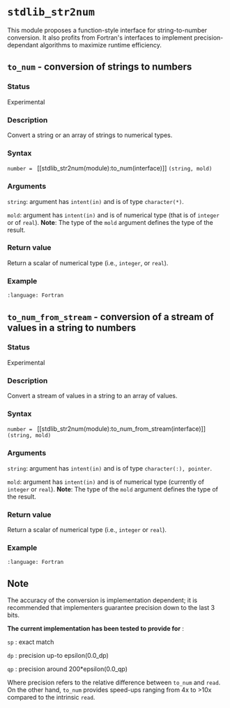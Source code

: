 # `stdlib_str2num`

This module proposes a function-style interface for string-to-number conversion. It also profits from Fortran's interfaces to implement precision-dependant algorithms to maximize runtime efficiency.
 
## `to_num` - conversion of strings to numbers

### Status

Experimental

### Description

Convert a string or an array of strings to numerical types.

### Syntax

`number = ` [[stdlib_str2num(module):to_num(interface)]] `(string, mold)`

### Arguments

`string`: argument has `intent(in)` and is of type `character(*)`.

`mold`: argument has `intent(in)` and is of numerical type (that is of `integer` or of `real`). **Note**: The type of the `mold` argument defines the type of the result.

### Return value

Return a scalar of numerical type (i.e., `integer`, or `real`).

### Example

```{literalinclude} ../../example/strings/example_string_to_number.f90
:language: Fortran
```

## `to_num_from_stream` - conversion of a stream of values in a string to numbers

### Status

Experimental

### Description

Convert a stream of values in a string to an array of values.

### Syntax

`number = ` [[stdlib_str2num(module):to_num_from_stream(interface)]] `(string, mold)`

### Arguments

`string`: argument has `intent(in)` and is of type `character(:), pointer`.

`mold`: argument has `intent(in)` and is of numerical type (currently of `integer` or `real`). **Note**: The type of the `mold` argument defines the type of the result.

### Return value

Return a scalar of numerical type (i.e., `integer` or `real`).

### Example

```{literalinclude} ../../example/strings/example_stream_of_strings_to_numbers.f90
:language: Fortran
```

## Note
The accuracy of the conversion is implementation dependent; it is recommended that implementers guarantee precision down to the last 3 bits.

**The current implementation has been tested to provide for** :

`sp`  : exact match

`dp`  : precision up-to epsilon(0.0_dp)

`qp` : precision around 200*epsilon(0.0_qp)

Where precision refers to the relative difference between `to_num` and `read`. On the other hand, `to_num` provides speed-ups ranging from 4x to >10x compared to the intrinsic `read`.
